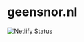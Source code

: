 # geensnor.nl

[![Netlify Status](https://api.netlify.com/api/v1/badges/2904bdc7-8798-4c5a-a256-7104eab6a101/deploy-status)](https://app.netlify.com/sites/geensnor/deploys)
